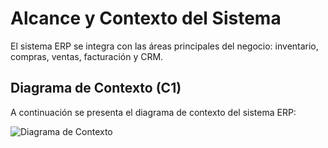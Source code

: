 # Alcance y Contexto del Sistema

El sistema ERP se integra con las áreas principales del negocio: inventario, compras, ventas, facturación y CRM.

## Diagrama de Contexto (C1)
A continuación se presenta el diagrama de contexto del sistema ERP:

![Diagrama de Contexto](./images/c1_context.png)
